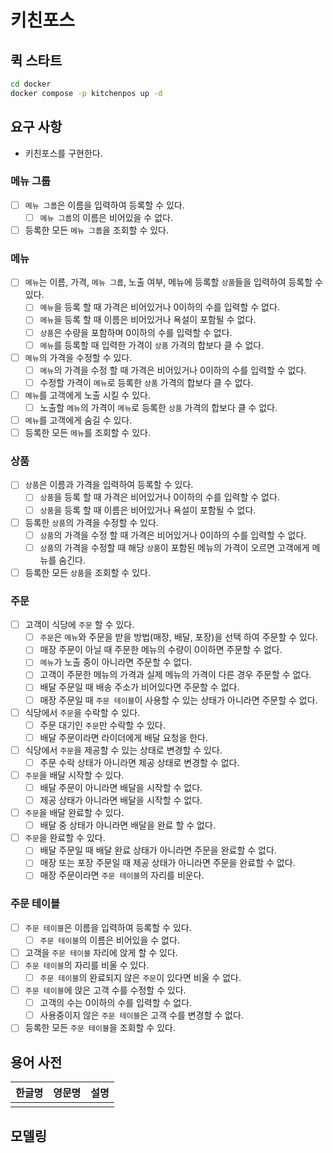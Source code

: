 # 키친포스

## 퀵 스타트

```sh
cd docker
docker compose -p kitchenpos up -d
```

## 요구 사항
- 키친포스를 구현한다.
### 메뉴 그룹
  - [ ] `메뉴 그룹`은 이름을 입력하여 등록할 수 있다.
    - [ ] `메뉴 그룹`의 이름은 비어있을 수 없다.
  - [ ] 등록한 모든 `메뉴 그룹`을 조회할 수 있다.
### 메뉴
  - [ ] `메뉴`는 이름, 가격, `메뉴 그룹`, 노출 여부, 메뉴에 등록할 `상품`들을 입력하여 등록할 수 있다.
    - [ ] `메뉴`을 등록 할 때 가격은 비어있거나 0이하의 수를 입력할 수 없다.
    - [ ] `메뉴`을 등록 할 때 이름은 비어있거나 욕설이 포함될 수 없다.
    - [ ] `상품`은 수량을 포함하며 0이하의 수를 입력할 수 없다.
    - [ ] `메뉴`를 등록할 때 입력한 가격이 `상품` 가격의 합보다 클 수 없다.
  - [ ] `메뉴`의 가격을 수정할 수 있다.
    - [ ] `메뉴`의 가격을 수정 할 때 가격은 비어있거나 0이하의 수를 입력할 수 없다.
    - [ ] 수정할 가격이 `메뉴`로 등록한 `상품` 가격의 합보다 클 수 없다.
  - [ ] `메뉴`를 고객에게 노출 시킬 수 있다.
    - [ ] 노출할 `메뉴`의 가격이 `메뉴`로 등록한 `상품` 가격의 합보다 클 수 없다.
  - [ ] `메뉴`를 고객에게 숨길 수 있다.
  - [ ] 등록한 모든 `메뉴`를 조회할 수 있다.
### 상품
  - [ ] `상품`은 이름과 가격을 입력하여 등록할 수 있다.
    - [ ] `상품`을 등록 할 때 가격은 비어있거나 0이하의 수를 입력할 수 없다.
    - [ ] `상품`을 등록 할 때 이름은 비어있거나 욕설이 포함될 수 없다.
  - [ ] 등록한 `상품`의 가격을 수정할 수 있다.
    - [ ] `상품`의 가격을 수정 할 때 가격은 비어있거나 0이하의 수를 입력할 수 없다.
    - [ ] `상품`의 가격을 수정할 때 해당 `상품`이 포함된 메뉴의 가격이 오르면 고객에게 메뉴를 숨긴다.
  - [ ] 등록한 모든 `상품`을 조회할 수 있다.
### 주문
  - [ ] 고객이 식당에 `주문` 할 수 있다.
    - [ ] `주문`은 `메뉴`와 주문을 받을 방법(매장, 배달, 포장)을 선택 하여 주문할 수 있다.
    - [ ] 매장 주문이 아닐 때 주문한 메뉴의 수량이 0이하면 주문할 수 없다.
    - [ ] `메뉴`가 노출 중이 아니라면 주문할 수 없다.
    - [ ] 고객이 주문한 메뉴의 가격과 실제 메뉴의 가격이 다른 경우 주문할 수 없다.
    - [ ] 배달 주문일 때 배송 주소가 비어있다면 주문할 수 없다. 
    - [ ] 매장 주문일 때 `주문 테이블`이 사용할 수 있는 상태가 아니라면 주문할 수 없다.
  - [ ] 식당에서 `주문`을 수락할 수 있다.
    - [ ] 주문 대기인 `주문`만 수락할 수 있다. 
    - [ ] 배달 주문이라면 라이더에게 배달 요청을 한다.
  - [ ] 식당에서 `주문`을 제공할 수 있는 상태로 변경할 수 있다.
    - [ ] 주문 수락 상태가 아니라면 제공 상태로 변경할 수 없다.
  - [ ] `주문`을 배달 시작할 수 있다.
    - [ ] 배달 주문이 아니라면 배달을 시작할 수 없다.
    - [ ] 제공 상태가 아니라면 배달을 시작할 수 없다.
  - [ ] `주문`을 배달 완료할 수 있다.
    - [ ] 배달 중 상태가 아니라면 배달을 완료 할 수 없다.
  - [ ] `주문`을 완료할 수 있다.
    - [ ] 배달 주문일 때 배달 완료 상태가 아니라면 주문을 완료할 수 없다.
    - [ ] 매장 또는 포장 주문일 때 제공 상태가 아니라면 주문을 완료할 수 없다.
    - [ ] 매장 주문이라면 `주문 테이블`의 자리를 비운다.
### 주문 테이블
  - [ ] `주문 테이블`은 이름을 입력하여 등록할 수 있다.
    - [ ] `주문 테이블`의 이름은 비어있을 수 없다.
  - [ ] 고객을 `주문 테이블` 자리에 앉게 할 수 있다.
  - [ ] `주문 테이블`의 자리를 비울 수 있다.
    - [ ] `주문 테이블`의 완료되지 않은 `주문`이 있다면 비울 수 없다.
  - [ ] `주문 테이블`에 앉은 고객 수를 수정할 수 있다.
    - [ ] 고객의 수는 0이하의 수를 입력할 수 없다.
    - [ ] 사용중이지 않은 `주문 테이블`은 고객 수를 변경할 수 없다.
  - [ ] 등록한 모든 `주문 테이블`을 조회할 수 있다.
## 용어 사전

| 한글명 | 영문명 | 설명 |
| --- | --- | --- |
|  |  |  |

## 모델링
